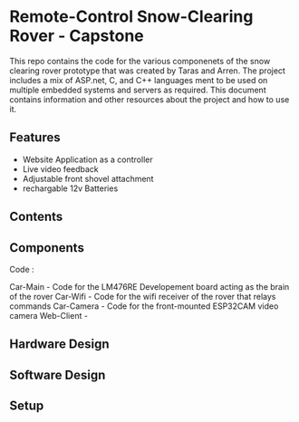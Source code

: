 # Remote-Control Snow-Clearing Rover - Capstone
This repo contains the code for the various componenets of the snow clearing rover prototype that was created by Taras and Arren. The project includes a mix of ASP.net, C, and C++ 
languages ment to be used on multiple embedded systems and servers as required. This document contains information and other resources about the project and how to use it.

## Features
- Website Application as a controller
- Live video feedback
- Adjustable front shovel attachment
- rechargable 12v Batteries

## Contents

## Components

Code :

Car-Main - Code for the LM476RE Developement board acting as the brain of the rover
Car-Wifi - Code for the wifi receiver of the rover that relays commands
Car-Camera - Code for the front-mounted ESP32CAM video camera
Web-Client - 

## Hardware Design

## Software Design

## Setup

